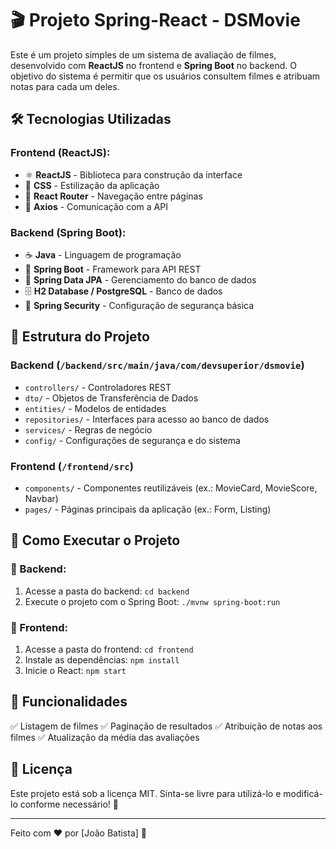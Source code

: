 # 🎬 Projeto Spring-React - DSMovie

Este é um projeto simples de um sistema de avaliação de filmes, desenvolvido com **ReactJS** no frontend e **Spring Boot** no backend. O objetivo do sistema é permitir que os usuários consultem filmes e atribuam notas para cada um deles.

## 🛠 Tecnologias Utilizadas

### Frontend (ReactJS):
- ⚛️ **ReactJS** - Biblioteca para construção da interface
- 🎨 **CSS** - Estilização da aplicação
- 🔗 **React Router** - Navegação entre páginas
- 🌟 **Axios** - Comunicação com a API

### Backend (Spring Boot):
- ☕ **Java** - Linguagem de programação
- 🎯 **Spring Boot** - Framework para API REST
- 🏦 **Spring Data JPA** - Gerenciamento do banco de dados
- 🗄 **H2 Database / PostgreSQL** - Banco de dados
- 🔐 **Spring Security** - Configuração de segurança básica

## 📂 Estrutura do Projeto

### Backend (`/backend/src/main/java/com/devsuperior/dsmovie`)
- `controllers/` - Controladores REST
- `dto/` - Objetos de Transferência de Dados
- `entities/` - Modelos de entidades
- `repositories/` - Interfaces para acesso ao banco de dados
- `services/` - Regras de negócio
- `config/` - Configurações de segurança e do sistema

### Frontend (`/frontend/src`)
- `components/` - Componentes reutilizáveis (ex.: MovieCard, MovieScore, Navbar)
- `pages/` - Páginas principais da aplicação (ex.: Form, Listing)

## 🚀 Como Executar o Projeto

### 🎲 Backend:
1. Acesse a pasta do backend: `cd backend`
2. Execute o projeto com o Spring Boot: `./mvnw spring-boot:run`

### 🎨 Frontend:
1. Acesse a pasta do frontend: `cd frontend`
2. Instale as dependências: `npm install`
3. Inicie o React: `npm start`

## 📌 Funcionalidades
✅ Listagem de filmes
✅ Paginação de resultados
✅ Atribuição de notas aos filmes
✅ Atualização da média das avaliações

## 📜 Licença
Este projeto está sob a licença MIT. Sinta-se livre para utilizá-lo e modificá-lo conforme necessário! 🎉

---

Feito com ❤️ por [João Batista] 🚀

